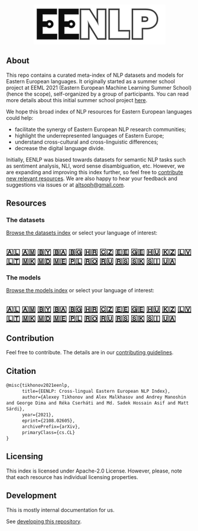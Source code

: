 <p align="center">
    <img width="357" src="docs/images/EENLP-logo.png">
</p>

## About

This repo contains a curated meta-index of NLP datasets and models for Eastern European languages. It originally started as a summer school project at EEML 2021 (Eastern European Machine Learning Summer School) (hence the scope), self-organized by a group of participants. You can read more details about this initial summer school project [here](https://github.com/altsoph/EENLP/blob/main/REPORT.md). 

We hope this broad index of NLP resources for Eastern European languages could help:
* facilitate the synergy of Eastern European NLP research communities;
* highlight the underrepresented languages of Eastern Europe;
* understand cross-cultural and cross-linguistic differences;
* decrease the digital language divide.

Initially, EENLP was biased towards datasets for semantic NLP tasks such as sentiment analysis, NLI, word sense disambiguation, etc.
However, we are expanding and improving this index further, so feel free to [contribute new relevant resources](CONTRIBUTING.md). 
We are also happy to hear your feedback and suggestions via issues or at altsoph@gmail.com.


## Resources

### The datasets
[Browse the datasets index](docs/datasets.md) or select your language of interest:

## <a title='Albanian' href='docs/datasets.md#albania-albanian'>:albania:</a> <a title='Armenian' href='docs/datasets.md#armenia-armenian'>:armenia:</a> <a title='Belarusian' href='docs/datasets.md#belarus-belarusian'>:belarus:</a> <a title='Bosnian' href='docs/datasets.md#bosnia_herzegovina-bosnian'>:bosnia_herzegovina:</a> <a title='Bulgarian' href='docs/datasets.md#bulgaria-bulgarian'>:bulgaria:</a> <a title='Croatian' href='docs/datasets.md#croatia-croatian'>:croatia:</a> <a title='Czech' href='docs/datasets.md#czech_republic-czech'>:czech_republic:</a> <a title='Estonian' href='docs/datasets.md#estonia-estonian'>:estonia:</a> <a title='Georgian' href='docs/datasets.md#georgia-georgian'>:georgia:</a> <a title='Hungarian' href='docs/datasets.md#hungary-hungarian'>:hungary:</a> <a title='Kazakh' href='docs/datasets.md#kazakhstan-kazakh'>:kazakhstan:</a> <a title='Latvian' href='docs/datasets.md#latvia-latvian'>:latvia:</a> <a title='Lithuanian' href='docs/datasets.md#lithuania-lithuanian'>:lithuania:</a> <a title='Macedonian' href='docs/datasets.md#macedonia-macedonian'>:macedonia:</a> <a title='Moldovan' href='docs/datasets.md#moldova-moldovan'>:moldova:</a> <a title='Montenegrin' href='docs/datasets.md#montenegro-montenegrin'>:montenegro:</a> <a title='Polish' href='docs/datasets.md#poland-polish'>:poland:</a> <a title='Romanian' href='docs/datasets.md#romania-romanian'>:romania:</a> <a title='Russian' href='docs/datasets.md#ru-russian'>:ru:</a> <a title='Serbian' href='docs/datasets.md#serbia-serbian'>:serbia:</a> <a title='Slovakian' href='docs/datasets.md#slovakia-slovakian'>:slovakia:</a> <a title='Slovenian' href='docs/datasets.md#slovenia-slovenian'>:slovenia:</a> <a title='Ukrainian' href='docs/datasets.md#ukraine-ukrainian'>:ukraine:</a>

### The models
[Browse the models index](docs/models.md) or select your language of interest:

## <a title='Albanian' href='docs/models.md#albania-albanian'>:albania:</a> <a title='Armenian' href='docs/models.md#armenia-armenian'>:armenia:</a> <a title='Belarusian' href='docs/models.md#belarus-belarusian'>:belarus:</a> <a title='Bosnian' href='docs/models.md#bosnia_herzegovina-bosnian'>:bosnia_herzegovina:</a> <a title='Bulgarian' href='docs/models.md#bulgaria-bulgarian'>:bulgaria:</a> <a title='Croatian' href='docs/models.md#croatia-croatian'>:croatia:</a> <a title='Czech' href='docs/models.md#czech_republic-czech'>:czech_republic:</a> <a title='Estonian' href='docs/models.md#estonia-estonian'>:estonia:</a> <a title='Georgian' href='docs/models.md#georgia-georgian'>:georgia:</a> <a title='Hungarian' href='docs/models.md#hungary-hungarian'>:hungary:</a> <a title='Kazakh' href='docs/models.md#kazakhstan-kazakh'>:kazakhstan:</a> <a title='Latvian' href='docs/models.md#latvia-latvian'>:latvia:</a> <a title='Lithuanian' href='docs/models.md#lithuania-lithuanian'>:lithuania:</a> <a title='Macedonian' href='docs/models.md#macedonia-macedonian'>:macedonia:</a> <a title='Moldovan' href='docs/models.md#moldova-moldovan'>:moldova:</a> <a title='Montenegrin' href='docs/models.md#montenegro-montenegrin'>:montenegro:</a> <a title='Polish' href='docs/models.md#poland-polish'>:poland:</a> <a title='Romanian' href='docs/models.md#romania-romanian'>:romania:</a> <a title='Russian' href='docs/models.md#ru-russian'>:ru:</a> <a title='Serbian' href='docs/models.md#serbia-serbian'>:serbia:</a> <a title='Slovakian' href='docs/models.md#slovakia-slovakian'>:slovakia:</a> <a title='Slovenian' href='docs/models.md#slovenia-slovenian'>:slovenia:</a> <a title='Ukrainian' href='docs/models.md#ukraine-ukrainian'>:ukraine:</a>

## Contribution

Feel free to contribute. The details are in our [contributing guidelines](CONTRIBUTING.md).

## Citation

```
@misc{tikhonov2021eenlp,
      title={EENLP: Cross-lingual Eastern European NLP Index}, 
      author={Alexey Tikhonov and Alex Malkhasov and Andrey Manoshin and George Dima and Réka Cserháti and Md. Sadek Hossain Asif and Matt Sárdi},
      year={2021},
      eprint={2108.02605},
      archivePrefix={arXiv},
      primaryClass={cs.CL}
}
```
## Licensing

This index is licensed under Apache-2.0 License. However, please, note that each resource has individual licensing properties.

## Development

This is mostly internal documentation for us.

See [developing this repository](docs/developer.md).
